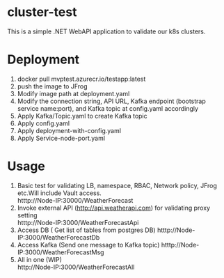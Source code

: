 # cluster-test
This is a simple .NET WebAPI application to validate our k8s clusters.

# Deployment
1. docker pull mvptest.azurecr.io/testapp:latest
2. push the image to JFrog 
3. Modify image path at deployment.yaml
4. Modify the connection string, API URL, Kafka endpoint (bootstrap service name:port), and Kafka topic at config.yaml accordingly
5. Apply Kafka/Topic.yaml to create Kafka topic
6. Apply config.yaml
7. Apply deployment-with-config.yaml
8. Apply Service-node-port.yaml

# Usage
1. Basic test for validating LB, namespace, RBAC, Network policy, JFrog etc.Will include Vault access.       
  htttp://Node-IP:30000/WeatherForecast
2. Invoke external API (http://api.weatherapi.com) for validating proxy setting   
  htttp://Node-IP:3000/WeatherForecastApi
3. Access DB ( Get list of tables from postgres DB) 
   htttp://Node-IP:3000/WeatherForecastDb
4. Access Kafka (Send one message to Kafka topic)
   htttp://Node-IP:3000/WeatherForecastMsg
5. All in one (WIP)        
   http://Node-IP:3000/WeatherForecastAll
